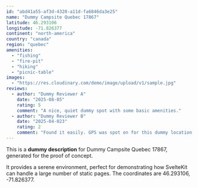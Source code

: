 ```yaml
---
id: "abd41a55-af3d-4320-a11d-fa6846da3e25"
name: "Dummy Campsite Quebec 17867"
latitude: 46.293106
longitude: -71.826377
continent: "north-america"
country: "canada"
region: "quebec"
amenities:
  - "fishing"
  - "fire-pit"
  - "hiking"
  - "picnic-table"
images:
  - "https://res.cloudinary.com/demo/image/upload/v1/sample.jpg"
reviews:
  - author: "Dummy Reviewer A"
    date: "2025-08-05"
    rating: 5
    comment: "A nice, quiet dummy spot with some basic amenities."
  - author: "Dummy Reviewer B"
    date: "2025-04-023"
    rating: 2
    comment: "Found it easily. GPS was spot on for this dummy location."
---
```


This is a **dummy description** for Dummy Campsite Quebec 17867, generated for the proof of concept.

It provides a serene environment, perfect for demonstrating how SvelteKit can handle a large number of static pages. The coordinates are 46.293106, -71.826377.
